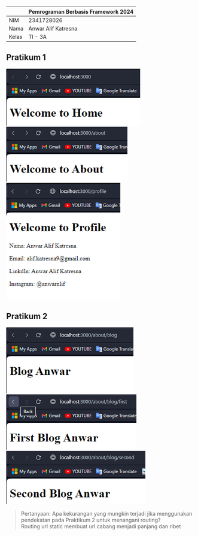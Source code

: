 |  | Pemrograman Berbasis Framework 2024 |
|--|--|
| NIM |  2341728026|
| Nama |  Anwar Alif Katresna |
| Kelas | TI - 3A 

## Pratikum 1
![Screenshot](images/Screenshot_1.png)
![Screenshot](images/Screenshot_12.png)
![Screenshot](images/Screenshot_13.png)


## Pratikum 2
![Screenshot](images/Screenshot_2.png)
![Screenshot](images/Screenshot_3.png)
![Screenshot](images/Screenshot_23.png)


> Pertanyaan: Apa kekurangan yang mungkin terjadi jika menggunakan pendekatan pada Praktikum 2 untuk menangani routing?   
Routing url static membuat url  cabang menjadi panjang dan ribet
